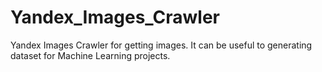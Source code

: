 # Yandex_Images_Crawler
Yandex Images Crawler for getting images. It can be useful to generating dataset for Machine Learning projects.
